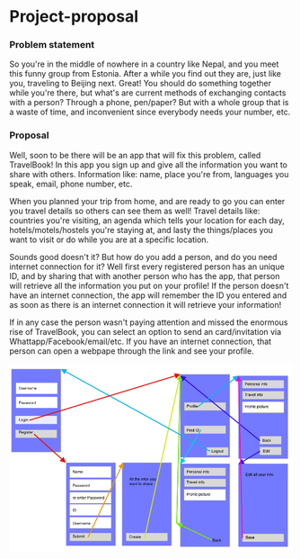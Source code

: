 # Project-proposal
### Problem statement
So you're in the middle of nowhere in a country like Nepal, and you meet this funny group from Estonia. After a while you find out they are, just like you, traveling to Beijing next. Great! You should do something together while you're there, but what's are current methods of exchanging contacts with a person? Through a phone, pen/paper? But with a whole group that is a waste of time, and inconvenient since everybody needs your number, etc.
### Proposal
Well, soon to be there will be an app that will fix this problem, called TravelBook! In this app you sign up and give all the information you want to share with others. Information like: name, place you're from, languages you speak, email, phone number, etc. 

When you planned your trip from home, and are ready to go you can enter you travel details so others can see them as well! Travel details like: countries you're visiting, an agenda which tells your location for each day, hotels/motels/hostels you're staying at, and lasty the things/places you want to visit or do while you are at a specific location.

Sounds good doesn't it? But how do you add a person, and do you need internet connection for it? Well first every registered person has an unique ID, and by sharing that with another person who has the app, that person will retrieve all the information you put on your profile! If the person doesn't have an internet connection, the app will remember the ID you entered and as soon as there is an internet connection it will retrieve your information!

If in any case the person wasn't paying attention and missed the enormous rise of TravelBook, you can select an option to send an card/invitation via Whattapp/Facebook/email/etc. If you have an internet connection, that person can open a webpape through the link and see your profile.

![afbeelding van app](screen.png)
